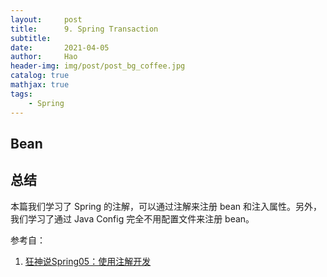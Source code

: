 ```yaml
---
layout:     post
title:      9. Spring Transaction
subtitle:   
date:       2021-04-05
author:     Hao
header-img: img/post/post_bg_coffee.jpg
catalog: true
mathjax: true
tags:
    - Spring
---
```



## Bean


## 总结

本篇我们学习了 Spring 的注解，可以通过注解来注册 bean 和注入属性。另外，我们学习了通过 Java Config 完全不用配置文件来注册 bean。

参考自：
1. [狂神说Spring05：使用注解开发](https://mp.weixin.qq.com/s/dCeQwaQ-A97FiUxs7INlHw)

